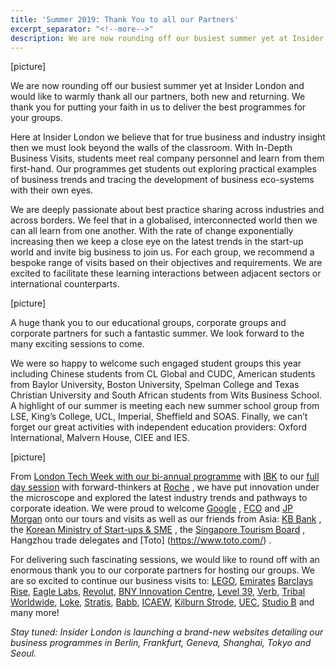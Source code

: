 ```yaml
---
title: 'Summer 2019: Thank You to all our Partners'
excerpt_separator: "<!--more-->"
description: We are now rounding off our busiest summer yet at Insider London and would like to warmly thank all our partners, both new and returning. We thank you for putting your faith in us to deliver the best programmes for your groups.
---
```


[picture]

We are now rounding off our busiest summer yet at Insider London and would like to warmly thank all our partners, both new and returning. We thank you for putting your faith in us to deliver the best programmes for your groups.

<!--more-->

Here at Insider London we believe that for true business and industry insight then we must look beyond the walls of the classroom. With In-Depth Business Visits, students meet real company personnel and learn from them first-hand. Our programmes get students out exploring practical examples of business trends and tracing the development of business eco-systems with their own eyes.

We are deeply passionate about best practice sharing across industries and across borders. We feel that in a globalised, interconnected world then we can all learn from one another. With the rate of change exponentially increasing then we keep a close eye on the latest trends in the start-up world and invite big business to join us. For each group, we recommend a bespoke range of visits based on their objectives and requirements. We are excited to facilitate these learning interactions between adjacent sectors or international counterparts.

[picture]

A huge thank you to our educational groups, corporate groups and corporate partners for such a fantastic summer. We look forward to the many exciting sessions to come.

We were so happy to welcome such engaged student groups this year including Chinese students from CL Global and CUDC, American students from Baylor University, Boston University, Spelman College and Texas Christian University and South African students from Wits Business School. A highlight of our summer is meeting each new summer school group from LSE, King’s College, UCL, Imperial, Sheffield and SOAS. Finally, we can’t forget our great activities with independent education providers: Oxford International, Malvern House, CIEE and IES.

[picture]

From [London Tech Week with our bi-annual programme](https://www.insider-london.co.uk/blog/ibk-tech-week/)  with [IBK](https://global.ibk.co.kr/) to our [full day session](https://www.insider-london.co.uk/blog/roche-delegates-enjoy-in-depth-business-visits/)  with forward-thinkers at [Roche](https://www.roche.co.uk/ ) , we have put innovation under the microscope and explored the latest industry trends and pathways to corporate ideation. We were proud to welcome [Google](https://about.google/) , [FCO](https://www.gov.uk/government/organisations/foreign-commonwealth-office) and [JP Morgan](https://www.jpmorgan.com/country/US/en/jpmorgan) onto our tours and visits as well as our friends from Asia: [KB Bank](https://www.kb.cz/en/) , the [Korean Ministry of Start-ups & SME](https://www.mss.go.kr/site/eng/main.do) , the [Singapore Tourism Board](https://www.stb.gov.sg/content/stb/en.html) , Hangzhou trade delegates and [Toto] (https://www.toto.com/) .

For delivering such fascinating sessions, we would like to round off with an enormous thank you to our corporate partners for hosting our groups. We are so excited to continue our business visits to: [LEGO](https://www.lego.com/en), [Emirates](https://www.emirates.com ) [Barclays Rise]( https://rise.barclays/ ), [Eagle Labs](https://labs.uk.barclays/ ), [Revolut](https://www.revolut.com/ ), [BNY Innovation Centre](https://www.bnymellon.com/us/en/who-we-are/innovation-center/emea-innovation-centre.jsp ), [Level 39](https://www.level39.co/ ), [Verb](https://verbbrands.com/), [Tribal Worldwide](https://www.tribalworldwide.co.uk/), [Loke](https://loke.global/ ), [Stratis](https://stratisplatform.com/), [Babb](https://getbabb.com ), [ICAEW](https://www.icaew.com/ ), [Kilburn Strode](https://www.kilburnstrode.com/ ), [UEC](https://www.urbanedgecapital.co.uk/ ), [Studio B](https://www.youandb.co.uk/our-stores-london/ ) and many more!

*Stay tuned: Insider London is launching a brand-new websites detailing our business programmes in Berlin, Frankfurt, Geneva, Shanghai, Tokyo and Seoul.*
